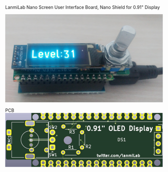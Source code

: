 LanmiLab Nano Screen
User Interface Board,
Nano Shield for 0.91" Display

![Image description](https://github.com/lanmilab/misc/blob/master/Nano_Screen/Nano_screen.jpg)

PCB
![Image description](https://github.com/lanmilab/misc/blob/master/Nano_Screen/LanmiLab_Nano_Screen_PCB_Top.jpg)
